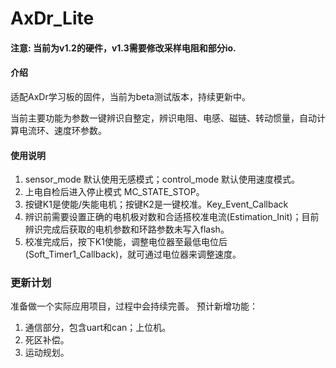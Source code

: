 # AxDr_Lite

#### 注意: 当前为v1.2的硬件，v1.3需要修改采样电阻和部分io.

#### 介绍
适配AxDr学习板的固件，当前为beta测试版本，持续更新中。

当前主要功能为参数一键辨识自整定，辨识电阻、电感、磁链、转动惯量，自动计算电流环、速度环参数。

#### 使用说明
1.  sensor_mode 默认使用无感模式；control_mode 默认使用速度模式。
2.  上电自检后进入停止模式 MC_STATE_STOP。
3.  按键K1是使能/失能电机；按键K2是一键校准。Key_Event_Callback
4.  辨识前需要设置正确的电机极对数和合适搭校准电流(Estimation_Init)；目前辨识完成后获取的电机参数和环路参数未写入flash。
5.  校准完成后，按下K1使能，调整电位器至最低电位后(Soft_Timer1_Callback)，就可通过电位器来调整速度。

### 更新计划
准备做一个实际应用项目，过程中会持续完善。
预计新增功能：
1.  通信部分，包含uart和can；上位机。
2.  死区补偿。
3.  运动规划。

